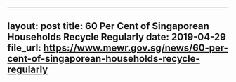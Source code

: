 
---
layout: post
title:  60 Per Cent of Singaporean Households Recycle Regularly
date:   2019-04-29
file_url: https://www.mewr.gov.sg/news/60-per-cent-of-singaporean-households-recycle-regularly
---
